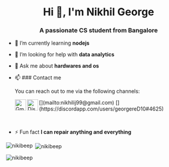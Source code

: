 <h1 align="center">Hi 👋, I'm Nikhil George</h1>
<h3 align="center">A passionate CS student from Bangalore</h3>

- 🌱 I’m currently learning **nodejs**

- 🤝 I’m looking for help with **data analytics**

- 💬 Ask me about **hardwares and os**

- 📫 ### Contact me

  You can reach out to me via the following channels:

  <p><img align="left" alt="Gmail" width="30px" src="https://img.icons8.com/color/48/000000/gmail-new.png"/>[](mailto:nikhilij99@gmail.com)
  <img align="left" alt="Discord" width="30px" src="https://img.icons8.com/color/48/000000/discord-new-logo.png"/>[](https://discordapp.com/users/georgereD10#4625)</p>
      <br />

- ⚡ Fun fact **I can repair anything and everything**


<p><img align="left" src="https://github-readme-stats.vercel.app/api/top-langs?username=nikibeep&show_icons=true&locale=en&layout=compact" alt="nikibeep" /></p>

<p>&nbsp;<img align="center" src="https://github-readme-stats.vercel.app/api?username=nikibeep&show_icons=true&locale=en" alt="nikibeep" /></p>

<p><img align="center" src="https://github-readme-streak-stats.herokuapp.com/?user=nikibeep&" alt="nikibeep" /></p>


